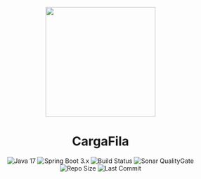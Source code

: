 
<p align="center">
  <img src="https://github.com/user-attachments/assets/19c72730-3b33-4f32-a632-c482c38a5b06" width="250" />
</p>


<h1 align="center">CargaFila</h1>


<p align="center">
  <!-- Badges alinhadas horizontalmente -->
  <img src="https://img.shields.io/badge/Java-17-orange" alt="Java 17"/>
  <img src="https://img.shields.io/badge/Spring%20Boot-3.x-brightgreen" alt="Spring Boot 3.x"/>
  <img src="https://github.com/augustomello09/CargaFila/actions/workflows/develop.yml/badge.svg" alt="Build Status"/>
  <img src="https://sonarcloud.io/api/project_badges/measure?project=augustomello09_cargafila&metric=alert_status" alt="Sonar QualityGate"/>
  <img src="https://img.shields.io/github/repo-size/augustomello09/CargaFila" alt="Repo Size"/>
  <img src="https://img.shields.io/github/last-commit/augustomello09/CargaFila" alt="Last Commit"/>
</p>
